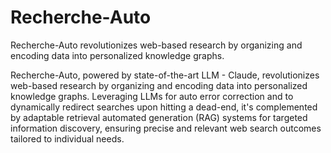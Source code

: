 # Recherche-Auto
Recherche-Auto revolutionizes web-based research by organizing and encoding data into personalized knowledge graphs.

Recherche-Auto, powered by state-of-the-art LLM - Claude, revolutionizes web-based research by organizing and encoding data into personalized knowledge graphs. Leveraging LLMs for auto error correction and to dynamically redirect searches upon hitting a dead-end, it's complemented by adaptable retrieval automated generation (RAG) systems for targeted information discovery, ensuring precise and relevant web search outcomes tailored to individual needs.
